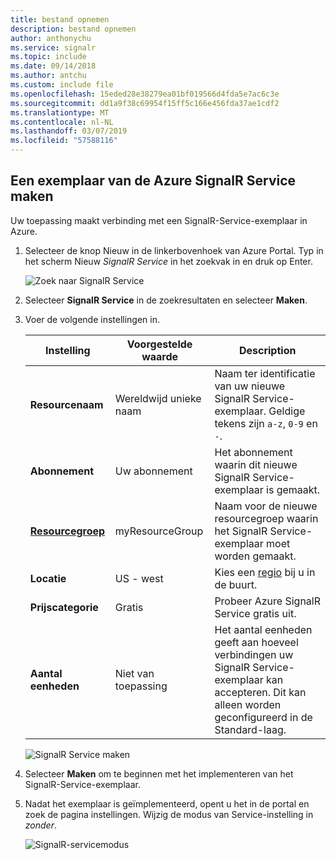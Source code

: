 ```yaml
---
title: bestand opnemen
description: bestand opnemen
author: anthonychu
ms.service: signalr
ms.topic: include
ms.date: 09/14/2018
ms.author: antchu
ms.custom: include file
ms.openlocfilehash: 15eded28e38279ea01bf019566d4fda5e7ac6c3e
ms.sourcegitcommit: dd1a9f38c69954f15ff5c166e456fda37ae1cdf2
ms.translationtype: MT
ms.contentlocale: nl-NL
ms.lasthandoff: 03/07/2019
ms.locfileid: "57588116"
---
```

## <a name="create-an-azure-signalr-service-instance"></a>Een exemplaar van de Azure SignalR Service maken

Uw toepassing maakt verbinding met een SignalR-Service-exemplaar in Azure.

1. Selecteer de knop Nieuw in de linkerbovenhoek van Azure Portal. Typ in het scherm Nieuw *SignalR Service* in het zoekvak in en druk op Enter.

    ![Zoek naar SignalR Service](../media/signalr-quickstart-azure-functions-javascript/signalr-quickstart-new.png)

1. Selecteer **SignalR Service** in de zoekresultaten en selecteer **Maken**.

1. Voer de volgende instellingen in.

    | Instelling      | Voorgestelde waarde  | Description                                        |
    | ------------ |  ------- | -------------------------------------------------- |
    | **Resourcenaam** | Wereldwijd unieke naam | Naam ter identificatie van uw nieuwe SignalR Service-exemplaar. Geldige tekens zijn `a-z`, `0-9` en `-`.  | 
    | **Abonnement** | Uw abonnement | Het abonnement waarin dit nieuwe SignalR Service-exemplaar is gemaakt. | 
    | **[Resourcegroep](../../azure-resource-manager/resource-group-overview.md)** |  myResourceGroup | Naam voor de nieuwe resourcegroep waarin het SignalR Service-exemplaar moet worden gemaakt. | 
    | **Locatie** | US - west | Kies een [regio](https://azure.microsoft.com/regions/) bij u in de buurt. |
    | **Prijscategorie** | Gratis | Probeer Azure SignalR Service gratis uit. |
    | **Aantal eenheden** |  Niet van toepassing | Het aantal eenheden geeft aan hoeveel verbindingen uw SignalR Service-exemplaar kan accepteren. Dit kan alleen worden geconfigureerd in de Standard-laag. |

    ![SignalR Service maken](../media/signalr-quickstart-azure-functions-javascript/signalr-quickstart-create.png)

1. Selecteer **Maken** om te beginnen met het implementeren van het SignalR-Service-exemplaar.

1. Nadat het exemplaar is geïmplementeerd, opent u het in de portal en zoek de pagina instellingen. Wijzig de modus van Service-instelling in *zonder*.

    ![SignalR-servicemodus](../media/signalr-concept-azure-functions/signalr-service-mode.png)